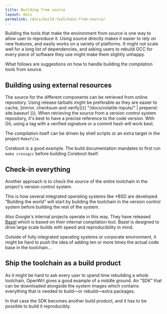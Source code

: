 ```yaml
---
title: Building from source
layout: docs
permalink: /docs/build-toolchain-from-source/
---
```


Building the tools that make the environment from source is one way to
allow user to reproduce it. Using source directly makes it easier to
rely on new features, and easily works on a variety of platforms. It
might not scale well for a long list of dependencies, and asking users
to rebuild GCC for every piece of software they use might make them
slightly unhappy.

What follows are suggestions on how to handle building the compilation
tools from source.

Building using external resources
---------------------------------

The source for the different components can be retrieved from online
repository. Using release tarballs might be preferable as they are
easier to cache, [mirror, checksum and verify]({{ "/docs/volatile-inputs/" | prepend: site.baseurl }}).
When retrieving the source from a version control system repository,
it's best to have a precise reference to the code version. With Git,
using a tag with a verified signature or a commit hash will work best.

The compilation itself can be driven by shell scripts or an extra target
in the project `Makefile`.

Coreboot is a good example. The build documentation mandates to first run
`make crossgcc` before building Coreboot itself.

Check-in everything
-------------------

Another approach is to check the source of the entire toolchain in the
project's version control system.

This is how several integrated operating systems like *BSD are
developed. “Building the world” will start by building the toolchain in
the version control system before building the rest of the system.

Also Google's internal projects operate in this way. They have
released [Bazel](http://bazel.io/) which is based on their
internal compilation tool. Bazel is designed to drive large scale
builds with speed and reproducibility in mind.

Outside of fully integrated operating systems or corporate environment,
it might be hard to push the idea of adding ten or more times the actual
code base in the toolchain…

Ship the toolchain as a build product
-------------------------------------

As it might be hard to ask every user to spend time rebuilding a whole
toolchain, OpenWrt gives a good example of a middle ground. An
“SDK” that can be downloaded alongside the system images which
contains everything that is needed to build—or rebuild—extra packages.

In that case the SDK becomes another build product, and it has to be
possible to build it reproducibly.
